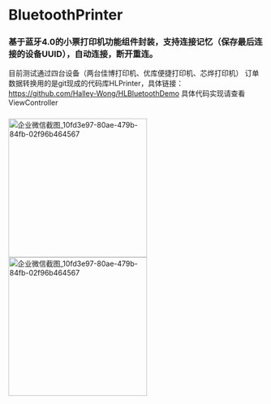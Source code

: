 # BluetoothPrinter

### 基于蓝牙4.0的小票打印机功能组件封装，支持连接记忆（保存最后连接的设备UUID），自动连接，断开重连。

目前测试通过四台设备（两台佳博打印机、优库便捷打印机、芯烨打印机）
订单数据转换用的是git现成的代码库HLPrinter，具体链接：https://github.com/Halley-Wong/HLBluetoothDemo
具体代码实现请查看ViewController
###
<img width="273" alt="企业微信截图_10fd3e97-80ae-479b-84fb-02f96b464567" src="https://user-images.githubusercontent.com/13111933/140303654-22a96977-b136-40a5-b7c9-e0b307221e97.jpg">

<img width="273" alt="企业微信截图_10fd3e97-80ae-479b-84fb-02f96b464567" src="https://user-images.githubusercontent.com/13111933/140303691-0374dd5a-faa5-4b04-b702-b73c6f57dfd6.jpg">
